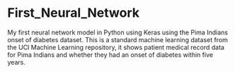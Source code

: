 # First_Neural_Network
My first neural network model in Python using Keras using the Pima Indians onset of diabetes dataset. This is a standard machine learning dataset from the UCI Machine Learning repository, it shows patient medical record data for Pima Indians and whether they had an onset of diabetes within five years.
